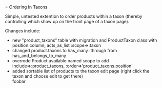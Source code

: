 = Ordering In Taxons

Simple, untested extention to order products within a taxon (thereby controlling which show up on the front page of a taxon page).

Changes include: <br/>
  * new "product_taxons" table with migration and ProductTaxon class with position column, acts_as_list :scope=>:taxon <br/>
  * changed product.taxons to has_many :through from has_and_belongs_to_many<br/>
  * overrode Product.available named scope to add include=>:product_taxons, :order=>'product_taxons.position'<br/>
  * added sortable list of products to the taxon edit page (right click the taxon and choose edit to get there)<br/>
foobar
